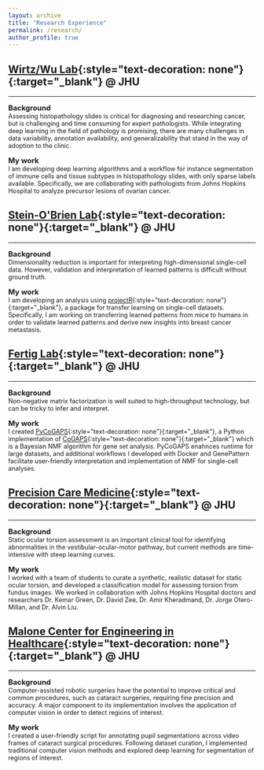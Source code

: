 ```yaml
---
layout: archive
title: "Research Experience"
permalink: /research/
author_profile: true
---
```



## [Wirtz/Wu Lab](https://wirtzlab.johnshopkins.edu/){:style="text-decoration: none"}{:target="_blank"} @ JHU 
---

<span style="font-size:1.05em;">**Background**</span>  
<span style="font-size:0.9em;"> 
Assessing histopathology slides is critical for diagnosing and researching cancer, but is challenging and time consuming for expert pathologists. While integrating deep learning in the field of pathology is promising, there are many challenges in data variability, annotation availability, and generalizability that stand in the way of adoption to the clinic.  
  
<span style="font-size:1.05em;">**My work**</span>  
<span style="font-size:0.9em;">
I am developing deep learning algorithms and a workflow for instance segmentation of immune cells and tissue subtypes in histopathology slides, with only sparse labels available. Specifically, we are collaborating with pathologists from Johns Hopkins Hospital to analyze precursor lesions of ovarian cancer.  


## [Stein-O'Brien Lab](http://www.steinobrienlab.org/){:style="text-decoration: none"}{:target="_blank"} @ JHU 
---

<span style="font-size:1.05em;">**Background**</span>  
<span style="font-size:0.9em;"> 
Dimensionality reduction is important for interpreting high-dimensional single-cell data. However, validation and interpretation of learned patterns is difficult without ground truth.  

<span style="font-size:1.05em;">**My work**</span>  
<span style="font-size:0.9em;">
I am developing an analysis using [projectR](https://pubmed.ncbi.nlm.nih.gov/32167521/){:style="text-decoration: none"}{:target="_blank"}, a package for transfer learning on single-cell datasets. Specifically, I am working on transferring learned patterns from mice to humans in order to validate learned patterns and derive new insights into breast cancer metastasis. 


## [Fertig Lab](https://fertiglab.com/){:style="text-decoration: none"}{:target="_blank"} @ JHU 
---
 
<span style="font-size:1.05em;">**Background**</span>  
<span style="font-size:0.9em;"> 
Non-negative matrix factorization is well suited to high-throughput technology, but can be tricky to infer and interpret.  
  
<span style="font-size:1.05em;">**My work**</span>  
<span style="font-size:0.9em;">
I created [PyCoGAPS](https://www.biorxiv.org/content/10.1101/2022.07.09.499398v1){:style="text-decoration: none"}{:target="_blank"}, a Python implementation of [CoGAPS](https://bmcbioinformatics.biomedcentral.com/articles/10.1186/s12859-020-03796-9){:style="text-decoration: none"}{:target="_blank"} which is a Bayesian NMF algorithm for gene set analysis. PyCoGAPS enahnces runtime for large datasets, and additional workflows I developed with Docker and GenePattern facilitate user-friendly interpretation and implementation of NMF for single-cell analyses. 

## [Precision Care Medicine](https://sarmalab.icm.jhu.edu/courses/precision-care-medicine/){:style="text-decoration: none"}{:target="_blank"} @ JHU 
---
 
<span style="font-size:1.05em;">**Background**</span>  
<span style="font-size:0.9em;"> 
Static ocular torsion assessment is an important clinical tool for identifying abnormalities in the vestibular-ocular-motor pathway, but current methods are time-intensive with steep learning curves.  
  
<span style="font-size:1.05em;">**My work**</span>  
<span style="font-size:0.9em;">
I worked with a team of students to curate a synthetic, realistic dataset for static ocular torsion, and developed a classification model for assessing torsion from fundus images. We worked in collaboration with Johns Hopkins Hospital doctors and researchers Dr. Kemar Green, Dr. David Zee, Dr. Amir Kheradmand, Dr. Jorge Otero-Millan, and Dr. Alvin Liu.

## [Malone Center for Engineering in Healthcare](https://malonecenter.jhu.edu/){:style="text-decoration: none"}{:target="_blank"} @ JHU 
---

<span style="font-size:1.05em;">**Background**</span>  
<span style="font-size:0.9em;"> 
Computer-assisted robotic surgeries have the potential to improve critical and common procedures, such as cataract surgeries, requiring fine precision and accuracy. A major component to its implementation involves the application of computer vision in order to detect regions of interest.  
  
<span style="font-size:1.05em;">**My work**</span>  
<span style="font-size:0.9em;">
I created a user-friendly script for annotating pupil segmentations across video frames of cataract surgical procedures. Following dataset curation, I implemented traditional computer vision methods and explored deep learning for segmentation of regions of interest.  
